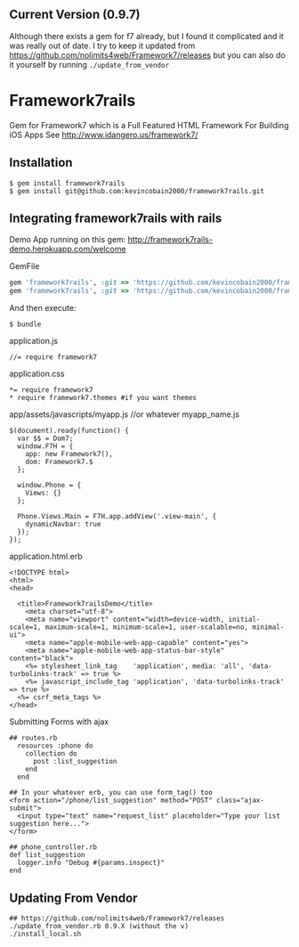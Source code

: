 ## Current Version (0.9.7)

Although there exists a gem for f7 already, but I found it complicated and it was really out of date. I try to keep it updated from https://github.com/nolimits4web/Framework7/releases but you can also do it yourself by running ``./update_from_vendor``

# Framework7rails

Gem for Framework7 which is a Full Featured HTML Framework For Building iOS Apps
See http://www.idangero.us/framework7/

## Installation

    $ gem install framework7rails
    $ gem install git@github.com:kevincobain2000/framework7rails.git

## Integrating framework7rails with rails

Demo App running on this gem: http://framework7rails-demo.herokuapp.com/welcome

GemFile

```ruby
gem 'framework7rails', :git => 'https://github.com/kevincobain2000/framework7rails', :branch => 'master' #latest version
gem 'framework7rails', :git => 'https://github.com/kevincobain2000/framework7rails', :branch => '0.9.6' #specify version
```

And then execute:

    $ bundle

application.js

```
//= require framework7
```

application.css

```
*= require framework7
* require framework7.themes #if you want themes
```

app/assets/javascripts/myapp.js //or whatever myapp_name.js

```
$(document).ready(function() {
  var $$ = Dom7;
  window.F7H = {
    app: new Framework7(),
    dom: Framework7.$
  };

  window.Phone = {
    Views: {}
  };

  Phone.Views.Main = F7H.app.addView('.view-main', {
    dynamicNavbar: true
  });
});
```

application.html.erb

```
<!DOCTYPE html>
<html>
<head>

  <title>Framework7railsDemo</title>
    <meta charset="utf-8">
    <meta name="viewport" content="width=device-width, initial-scale=1, maximum-scale=1, minimum-scale=1, user-scalable=no, minimal-ui">
    <meta name="apple-mobile-web-app-capable" content="yes">
    <meta name="apple-mobile-web-app-status-bar-style" content="black">
    <%= stylesheet_link_tag    'application', media: 'all', 'data-turbolinks-track' => true %>
    <%= javascript_include_tag 'application', 'data-turbolinks-track' => true %>
  <%= csrf_meta_tags %>
</head>
```

Submitting Forms with ajax

```
## routes.rb
  resources :phone do
    collection do
      post :list_suggestion
    end
  end

## In your whatever erb, you can use form_tag() too
<form action="/phone/list_suggestion" method="POST" class="ajax-submit">
  <input type="text" name="request_list" placeholder="Type your list suggestion here...">
</form>

## phone_controller.rb
def list_suggestion
  logger.info "Debug #{params.inspect}"
end
```


## Updating From Vendor

```
## https://github.com/nolimits4web/Framework7/releases
./update_from_vendor.rb 0.9.X (without the v)
./install_local.sh
```